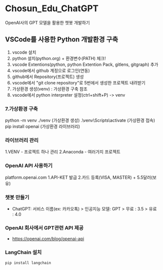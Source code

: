 # Chosun_Edu_ChatGPT
OpenAI사의 GPT 모델을 활용한 챗봇 개발하기

## VSCode를 사용한 Python 개발환경 구축
1. vscode 설치
2. python 설치(python.org) + 환경변수(PATH) 체크!
3. vscode Extentions(python, python Extention Pack, gitlens, gitgraph) 추가
4. vscode에서 github 계정으로 로그인(연동)
5. github에서 Repository(프로젝트) 생성
6. vscode에서 "git clone repository"로 5번에서 생성한 프로젝트 내려받기
7. 가상환경 생성(venv) : 가상환경 구축 참조
8. vscode에서 python interpreter 설정(ctrl+shift+P) -> venv

### 7.가상환경 구축
 python -m venv ./venv (가상환경 생성)
 .\venv\Scripts\activate (가상환경 접속)
 pip install openai (가상환경 라이브러리)

### 라이브러리 관리
   1.VENV - 프로젝트 하나 관리
   2.Anaconda - 여러가지 프로젝트

### OpenAI API 사용하기
   platform.openai.com
   1.API-KET 발급
   2.카드 등록(VISA, MASTER) + 5.5달러(보유)

### 챗봇 만들기
   - ChatGPT: 서비스 이름(ex: 카카오톡)
    > 인공지능 모델: GPT
    > 무료 : 3.5
    > 유료 : 4.0

###   OpenAI 회사에서 GPT관련 API 제공
   - https://openai.com/blog/openai-api

### LangChain 설치
    pip install langchain